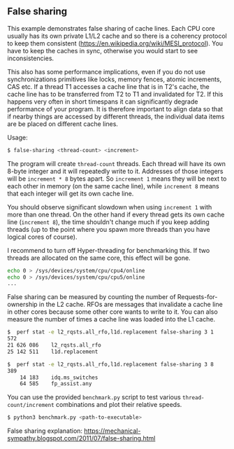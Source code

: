## False sharing
This example demonstrates false sharing of cache lines.
Each CPU core usually has its own private L1/L2 cache and so there is a coherency protocol
to keep them consistent (https://en.wikipedia.org/wiki/MESI_protocol). You have to keep
the caches in sync, otherwise you would start to see inconsistencies.

This also has some performance implications, even if you do not use synchronizations
primitives like locks, memory fences, atomic increments, CAS etc.
If a thread T1 accesses a cache line that is in T2's cache, the cache line has to be transferred from T2 to T1 and invalidated
for T2. If this happens very often in short timespans it can significantly degrade performance of your program.
It is therefore important to align data so that if nearby things are accessed by different threads,
the individual data items are be placed on different cache lines.

Usage:
```bash
$ false-sharing <thread-count> <increment>
```

The program will create `thread-count` threads. Each thread will have its own
8-byte integer and it will repeatedly write to it.
Addresses of those integers will be `increment * 8` bytes apart. So `increment 1` means they will be next to each other
in memory (on the same cache line), while `increment 8` means that each integer will get its own cache line.

You should observe significant slowdown when using `increment 1` with more than one thread.
On the other hand if every thread gets its own cache line (`increment 8`), the time shouldn't
change much if you keep adding threads (up to the point where you spawn more threads than you have logical cores of course).

I recommend to turn off Hyper-threading for benchmarking this. If two threads are allocated on the same core,
this effect will be gone.

```bash
echo 0 > /sys/devices/system/cpu/cpu4/online
echo 0 > /sys/devices/system/cpu/cpu5/online
...
```

False sharing can be measured by counting the number of Requests-for-ownership in the L2 cache.
RFOs are messages that invalidate a cache line in other cores because some other core wants to write to it.
You can also measure the number of times a cache line was loaded into the L1 cache.

```bash
$  perf stat -e l2_rqsts.all_rfo,l1d.replacement false-sharing 3 1
572
21 626 086    l2_rqsts.all_rfo
25 142 511    l1d.replacement

$  perf stat -e l2_rqsts.all_rfo,l1d.replacement false-sharing 3 8
389
    14 183    idq.ms_switches
    64 585    fp_assist.any
```

You can use the provided `benchmark.py` script to test various `thread-count/increment` combinations
and plot their relative speeds.

```bash
$ python3 benchmark.py <path-to-executable>
```

False sharing explanation:
https://mechanical-sympathy.blogspot.com/2011/07/false-sharing.html
